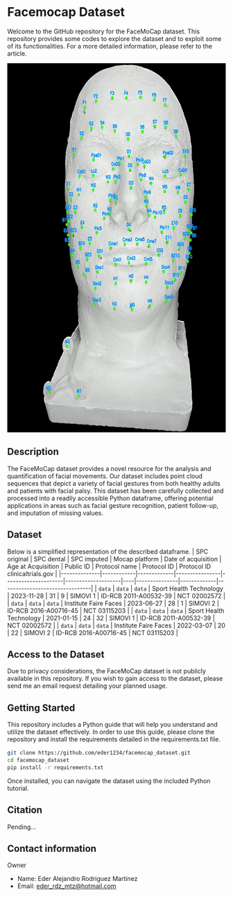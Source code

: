 # Facemocap Dataset
Welcome to the GitHub repository for the FaceMoCap dataset. This repository provides some codes to explore the dataset and to exploit some of its functionalities. For a more detailed information, please refer to the article.

<img src="markers_cv-0.jpg" width="700" height="850">

## Description
The FaceMoCap dataset provides a novel resource for the analysis and quantification of facial movements. Our dataset includes point cloud sequences that depict a variety of facial gestures from both healthy adults and patients with facial palsy. This dataset has been carefully collected and processed into a readily accessible Python dataframe, offering potential applications in areas such as facial gesture recognition, patient follow-up, and imputation of missing values. 

## Dataset

Below is a simplified representation of the described dataframe. 
| SPC original | SPC dental | SPC imputed | Mocap platform | Date of acquisition | Age at Acquisition | Public ID | Protocol name | Protocol ID | Protocol ID clinicaltrials.gov |
|--------------|------------|-------------|----------------|---------------------|--------------------|----|---------------|-------------|--------------------------------|
| `data` | `data` | `data` | Sport Health Technology | 2023-11-28 | 31 | 9 | SIMOVI 1 | ID-RCB 2011-A00532-39 | NCT 02002572 |
| `data` | `data` | `data` | Institute Faire Faces | 2023-06-27 | 28 | 1 | SIMOVI 2 | ID-RCB 2016-A00716-45 | NCT 03115203 |
| `data` | `data` | `data` | Sport Health Technology | 2021-01-15 | 24 | 32 | SIMOVI 1 | ID-RCB 2011-A00532-39 | NCT 02002572 |
| `data` | `data` | `data` | Institute Faire Faces | 2022-03-07 | 20 | 22 | SIMOVI 2 | ID-RCB 2016-A00716-45 | NCT 03115203 |

## Access to the Dataset
Due to privacy considerations, the FaceMoCap dataset is not publicly available in this repository. If you wish to gain access to the dataset, please send me an email request detailing your planned usage.

## Getting Started
This repository includes a Python guide that will help you understand and utilize the dataset effectively. In order to use this guide, please clone the repository and install the requirements detailed in the requirements.txt file. 

```bash
git clone https://github.com/eder1234/facemocap_dataset.git
cd facemocap_dataset
pip install -r requirements.txt
```

Once installed, you can navigate the dataset using the included Python tutorial.

## Citation
Pending...

## Contact information
Owner
- Name: Eder Alejandro Rodriguez Martinez
- Email: eder_rdz_mtz@hotmail.com
